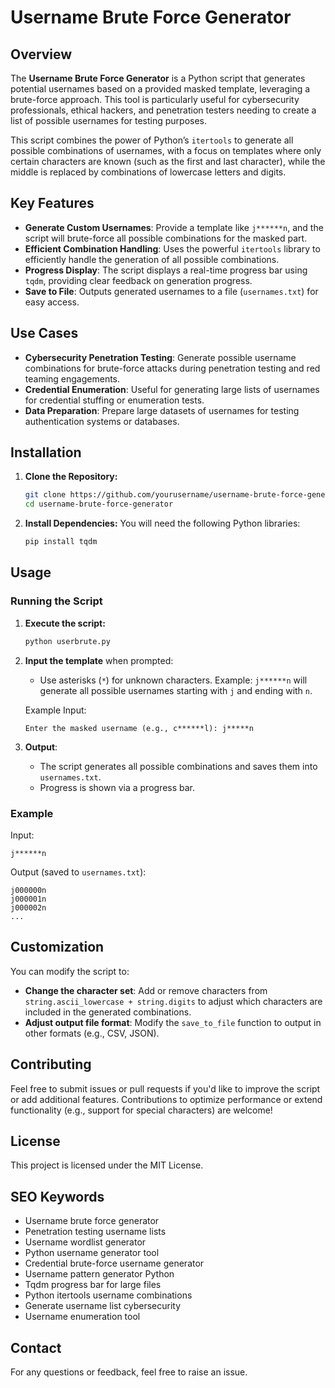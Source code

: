# Username Brute Force Generator

## Overview

The **Username Brute Force Generator** is a Python script that generates potential usernames based on a provided masked template, leveraging a brute-force approach. This tool is particularly useful for cybersecurity professionals, ethical hackers, and penetration testers needing to create a list of possible usernames for testing purposes.

This script combines the power of Python’s `itertools` to generate all possible combinations of usernames, with a focus on templates where only certain characters are known (such as the first and last character), while the middle is replaced by combinations of lowercase letters and digits.

## Key Features

- **Generate Custom Usernames**: Provide a template like `j******n`, and the script will brute-force all possible combinations for the masked part.
- **Efficient Combination Handling**: Uses the powerful `itertools` library to efficiently handle the generation of all possible combinations.
- **Progress Display**: The script displays a real-time progress bar using `tqdm`, providing clear feedback on generation progress.
- **Save to File**: Outputs generated usernames to a file (`usernames.txt`) for easy access.

## Use Cases

- **Cybersecurity Penetration Testing**: Generate possible username combinations for brute-force attacks during penetration testing and red teaming engagements.
- **Credential Enumeration**: Useful for generating large lists of usernames for credential stuffing or enumeration tests.
- **Data Preparation**: Prepare large datasets of usernames for testing authentication systems or databases.
  
## Installation

1. **Clone the Repository:**
    ```bash
    git clone https://github.com/yourusername/username-brute-force-generator.git
    cd username-brute-force-generator
    ```

2. **Install Dependencies:**
    You will need the following Python libraries:
    ```bash
    pip install tqdm
    ```

## Usage

### Running the Script

1. **Execute the script:**
   ```bash
   python userbrute.py
   ```

2. **Input the template** when prompted:
   - Use asterisks (`*`) for unknown characters. Example: `j******n` will generate all possible usernames starting with `j` and ending with `n`.
   
   Example Input:
   ```
   Enter the masked username (e.g., c******l): j*****n
   ```

3. **Output**:
   - The script generates all possible combinations and saves them into `usernames.txt`.
   - Progress is shown via a progress bar.

### Example
Input:
```
j******n
```

Output (saved to `usernames.txt`):
```
j000000n
j000001n
j000002n
...
```

## Customization

You can modify the script to:
- **Change the character set**: Add or remove characters from `string.ascii_lowercase + string.digits` to adjust which characters are included in the generated combinations.
- **Adjust output file format**: Modify the `save_to_file` function to output in other formats (e.g., CSV, JSON).

## Contributing

Feel free to submit issues or pull requests if you'd like to improve the script or add additional features. Contributions to optimize performance or extend functionality (e.g., support for special characters) are welcome!

## License

This project is licensed under the MIT License.

## SEO Keywords

- Username brute force generator
- Penetration testing username lists
- Username wordlist generator
- Python username generator tool
- Credential brute-force username generator
- Username pattern generator Python
- Tqdm progress bar for large files
- Python itertools username combinations
- Generate username list cybersecurity
- Username enumeration tool

## Contact

For any questions or feedback, feel free to raise an issue.
